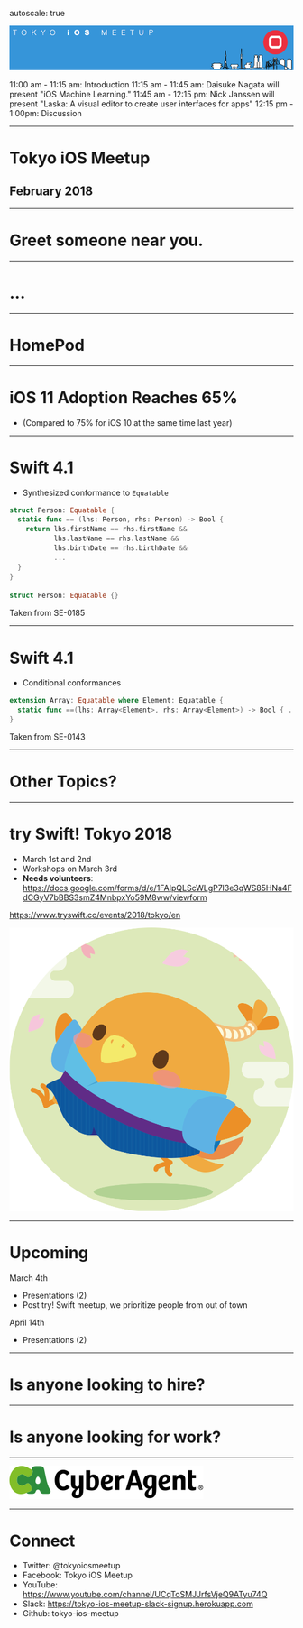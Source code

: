 autoscale: true

![inline](logo.png)

11:00 am - 11:15 am: Introduction
11:15 am - 11:45 am: Daisuke Nagata will present "iOS Machine Learning."
11:45 am - 12:15 pm: Nick Janssen will present "Laska: A visual editor to create user interfaces for apps"
12:15 pm - 1:00pm: Discussion

---

# Tokyo iOS Meetup
## February 2018

---

# Greet someone near you.

---

# ...

---

# HomePod

---

# iOS 11 Adoption Reaches 65%
- (Compared to 75% for iOS 10 at the same time last year)

---

# Swift 4.1

- Synthesized conformance to `Equatable`

```swift
struct Person: Equatable {
  static func == (lhs: Person, rhs: Person) -> Bool {
    return lhs.firstName == rhs.firstName &&
           lhs.lastName == rhs.lastName &&
           lhs.birthDate == rhs.birthDate &&
           ...
  }
}

struct Person: Equatable {}
```

Taken from SE-0185

---

# Swift 4.1

- Conditional conformances

```swift
extension Array: Equatable where Element: Equatable {
  static func ==(lhs: Array<Element>, rhs: Array<Element>) -> Bool { ... }
}
```

Taken from SE-0143

---

# Other Topics?

---

# try Swift! Tokyo 2018

- March 1st and 2nd
- Workshops on March 3rd
- __Needs volunteers__:  https://docs.google.com/forms/d/e/1FAIpQLScWLgP7l3e3qWS85HNa4FdCGyV7bBBS3smZ4MnbpxYo59M8ww/viewform

https://www.tryswift.co/events/2018/tokyo/en

![](RikoCircle1000.png)

---

# Upcoming

March 4th

- Presentations (2)
- Post try! Swift meetup, we prioritize people from out of town

April 14th

- Presentations (2)

---

# Is anyone looking to hire?

---

# Is anyone looking for work?

---

![inline 100%](CyberAgent_logo.png)

---

# Connect

- Twitter: @tokyoiosmeetup
- Facebook: Tokyo iOS Meetup
- YouTube: https://www.youtube.com/channel/UCqToSMJJrfsVjeQ9ATyu74Q
- Slack: https://tokyo-ios-meetup-slack-signup.herokuapp.com
- Github: tokyo-ios-meetup
